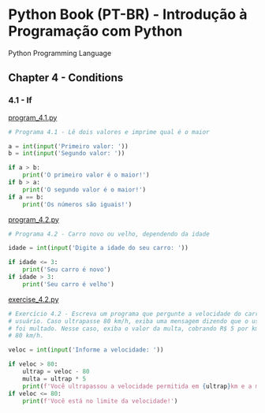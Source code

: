 # Python Book (PT-BR) - Introdução à Programação com Python

Python Programming Language

## Chapter 4 - Conditions

### 4.1 - If

[program_4.1.py](chapter_04_conditions/4.1_if/program_4.1.py)

```python
# Programa 4.1 - Lê dois valores e imprime qual é o maior

a = int(input('Primeiro valor: '))
b = int(input('Segundo valor: '))

if a > b:
    print('O primeiro valor é o maior!')
if b > a:
    print('O segundo valor é o maior!')
if a == b:
    print('Os números são iguais!')
```

[program_4.2.py](chapter_04_conditions/4.1_if/program_4.2.py)

```python
# Programa 4.2 - Carro novo ou velho, dependendo da idade

idade = int(input('Digite a idade do seu carro: '))

if idade <= 3:
    print('Seu carro é novo')
if idade > 3:
    print('Seu carro é velho')
```

[exercise_4.2.py](chapter_04_conditions/4.1_if/exercise_4.2.py)

```python
# Exercício 4.2 - Escreva um programa que pergunte a velocidade do carro de um
# usuário. Caso ultrapasse 80 km/h, exiba uma mensagem dizendo que o usuário
# foi multado. Nesse caso, exiba o valor da multa, cobrando R$ 5 por km acima de
# 80 km/h.

veloc = int(input('Informe a velocidade: '))

if veloc > 80:
    ultrap = veloc - 80
    multa = ultrap * 5
    print(f'Você ultrapassou a velocidade permitida em {ultrap}km e a multa é R${multa}')
if veloc <= 80:
    print(f'Você está no limite da velocidade!')
```
